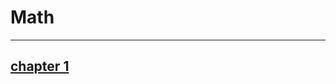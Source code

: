 # Math          
---------------
## <a href="blob:https://web.whatsapp.com/7fd7c1cf-2229-47ed-a279-5b981cc8d667" class="button">chapter 1</a>
